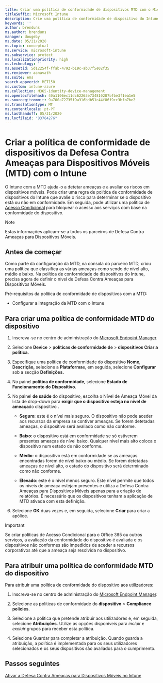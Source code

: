 ```yaml
---
title: Criar uma política de conformidade de dispositivos MTD com o Microsoft Intune
titleSuffix: Microsoft Intune
description: Crie uma política de conformidade de dispositivo do Intune que utilize os níveis de ameaça de parceiro MTD para determinar se um dispositivo móvel pode aceder a recursos da empresa.
keywords: ''
author: brenduns
ms.author: brenduns
manager: dougeby
ms.date: 05/21/2020
ms.topic: conceptual
ms.service: microsoft-intune
ms.subservice: protect
ms.localizationpriority: high
ms.technology: ''
ms.assetid: 5d12254f-ffab-4792-b19c-ab37f5e02f35
ms.reviewer: aanavath
ms.suite: ems
search.appverid: MET150
ms.custom: intune-azure
ms.collection: M365-identity-device-management
ms.openlocfilehash: 40a1106ec11dc62263e734810287bfbe3f1ea1e5
ms.sourcegitcommit: 9a700a72735f9a316bdb51c44f86f9cc3bfb7be2
ms.translationtype: MT
ms.contentlocale: pt-PT
ms.lasthandoff: 05/21/2020
ms.locfileid: "83764276"
---
```

# <a name="create-mobile-threat-defense-mtd-device-compliance-policy-with-intune"></a>Criar a política de conformidade de dispositivos da Defesa Contra Ameaças para Dispositivos Móveis (MTD) com o Intune

O Intune com a MTD ajuda-o a detetar ameaças e a avaliar os riscos em dispositivos móveis. Pode criar uma regra de política de conformidade de dispositivos do Intune que avalie o risco para determinar se o dispositivo está ou não em conformidade. Em seguida, pode utilizar uma política de [Acesso Condicional](create-conditional-access-intune.md) para bloquear o acesso aos serviços com base na conformidade do dispositivo.

> [!NOTE]
> Estas informações aplicam-se a todos os parceiros de Defesa Contra Ameaças para Dispositivos Móveis.

## <a name="before-you-begin"></a>Antes de começar

Como parte da configuração da MTD, na consola do parceiro MTD, criou uma política que classifica as várias ameaças como sendo de nível alto, médio e baixo. Na política de conformidade de dispositivos do Intune, precisa agora de definir o nível de Defesa Contra Ameaças para Dispositivos Móveis.

Pré-requisitos da política de conformidade de dispositivos com a MTD:

- Configurar a integração da MTD com o Intune

## <a name="to-create-an-mtd-device-compliance-policy"></a>Para criar uma política de conformidade MTD do dispositivo

1. Inscreva-se no centro de administração do [Microsoft Endpoint Manager](https://go.microsoft.com/fwlink/?linkid=2109431).

2. Selecione **Device**  >  **políticas de conformidade de**  >  **dispositivos Criar a política**.

3. Especifique uma política de conformidade do dispositivo **Nome**, **Descrição,** selecione a **Plataforma**e, em seguida, selecione **Configurar** sob a secção **Definições.**

4. No painel **política de conformidade**, selecione **Estado de Funcionamento do Dispositivo**.

5. No painel **de saúde** do dispositivo, escolha o Nível de Ameaça Móvel da lista de drop-down para **exigir que o dispositivo esteja no nível de ameaça**do dispositivo .

   - **Seguro**: este é o nível mais seguro. O dispositivo não pode aceder aos recursos da empresa se contiver ameaças. Se forem detetadas ameaças, o dispositivo será avaliado como não conforme.

   - **Baixo**: o dispositivo está em conformidade se só estiverem presentes ameaças de nível baixo. Qualquer nível mais alto coloca o dispositivo num estado de não conforme.

   - **Médio**: o dispositivo está em conformidade se as ameaças encontradas forem de nível baixo ou médio. Se forem detetadas ameaças de nível alto, o estado do dispositivo será determinado como não conforme.

   - **Elevado**: este é o nível menos seguro. Este nível permite que todos os níveis de ameaça estejam presentes e utiliza a Defesa Contra Ameaças para Dispositivos Móveis apenas para a criação de relatórios. É necessário que os dispositivos tenham a aplicação de MTD ativada com esta definição.

6. Selecione **OK** duas vezes e, em seguida, selecione **Criar** para criar a apólice.

> [!IMPORTANT]
> Se criar políticas de Acesso Condicional para o Office 365 ou outros serviços, a avaliação da conformidade do dispositivo é avaliada e os dispositivos não conformes são impedidos de aceder a recursos corporativos até que a ameaça seja resolvida no dispositivo.

## <a name="to-assign-an-mtd-device-compliance-policy"></a>Para atribuir uma política de conformidade MTD do dispositivo

Para atribuir uma política de conformidade do dispositivo aos utilizadores:

1. Inscreva-se no centro de administração do [Microsoft Endpoint Manager](https://go.microsoft.com/fwlink/?linkid=2109431).

2. Selecione as políticas de conformidade do **dispositivo**  >  **Compliance policies**.

3. Selecione a política que pretende atribuir aos utilizadores e, em seguida, selecione **Atribuições**. Utilize as opções disponíveis para *incluir* e *excluir* grupos para receber esta política.  

4. Selecione Guardar para completar a atribuição. Quando guarda a atribuição, a política é implementada para os seus utilizadores selecionados e os seus dispositivos são avaliados para o cumprimento.

## <a name="next-steps"></a>Passos seguintes

[Ativar a Defesa Contra Ameaças para Dispositivos Móveis no Intune](mtd-connector-enable.md)
